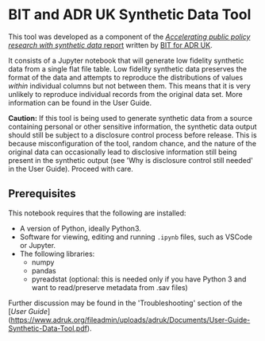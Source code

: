 # BIT and ADR UK Synthetic Data Tool

This tool was developed as a component of the [*Accelerating public policy research with synthetic data* report](https://www.adruk.org/fileadmin/uploads/adruk/Documents/Accelerating_public_policy_research_with_synthetic_data_December_2021.pdf) written by [BIT for ADR UK](https://www.adruk.org/news-publications/news-blogs/report-investigates-how-synthetic-data-can-be-used-in-government/).

It consists of a Jupyter notebook that will generate low fidelity synthetic data from a single flat file table.  Low fidelity synthetic data preserves the format of the data and attempts to reproduce the distributions of values *within* individual columns but not between them.  This means that it is very unlikely to reproduce individual records from the original data set.  More information can be found in the User Guide.

**Caution:** If this tool is being used to generate synthetic data from a source containing personal or other sensitive information, the synthetic data output should still be subject to a disclosure control process before release. This is because misconfiguration of the tool, random chance, and the nature of the original data can occasionally lead to disclosive information still being present in the synthetic output (see 'Why is disclosure control still needed' in the User Guide).  Proceed with care.

## Prerequisites

This notebook requires that the following are installed:
- A version of Python, ideally Python3.
- Software for viewing, editing and running `.ipynb` files, such as VSCode or Jupyter.
- The following libraries:
    - numpy
    - pandas
    - pyreadstat (optional: this is needed only if you have Python 3 and want to read/preserve metadata from .sav files)

Further discussion may be found in the 'Troubleshooting' section of the [*User Guide*] (https://www.adruk.org/fileadmin/uploads/adruk/Documents/User-Guide-Synthetic-Data-Tool.pdf).



